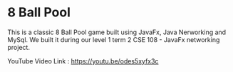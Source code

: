 # 8 Ball Pool
This is a classic 8 Ball Pool game built using JavaFx, Java Nerworking and MySql. 
We built it during our level 1 term 2 CSE 108 - JavaFx networking project.

YouTube Video Link : https://youtu.be/odes5xyfx3c
